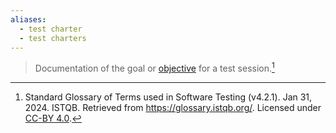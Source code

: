 ```yaml
---
aliases:
  - test charter
  - test charters
---
```

> Documentation of the goal or [objective](Test%20objectives.md) for a test session.[^1]

[^1]: Standard Glossary of Terms used in Software Testing (v4.2.1). Jan 31, 2024. ISTQB. Retrieved from https://glossary.istqb.org/. Licensed under [CC-BY 4.0](https://creativecommons.org/licenses/by/4.0/).